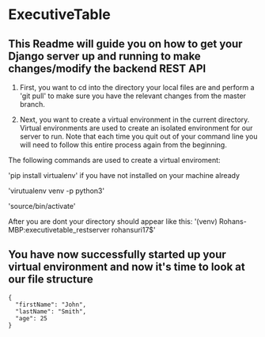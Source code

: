 # ExecutiveTable
## This Readme will guide you on how to get your Django server up and running to make changes/modify the backend REST API

1. First, you want to cd into the directory your local files are and perform a 'git pull' to make sure you have the relevant changes from the master branch.

2. Next, you want to create a virtual environment in the current directory. Virtual environments are used to create an isolated environment for our server to run. Note that each time you quit out of your command line you will need to follow this entire process again from the beginning.

  The following commands are used to create a virtual enviroment: 

  'pip install virtualenv' if you have not installed on your machine already

  'virutualenv venv -p python3' 

  'source/bin/activate'

After you are dont your directory should appear like this: '(venv) Rohans-MBP:executivetable_restserver rohansuri17$'

## You have now successfully started up your virtual environment and now it's time to look at our file structure






```
{
  "firstName": "John",
  "lastName": "Smith",
  "age": 25
}
```
